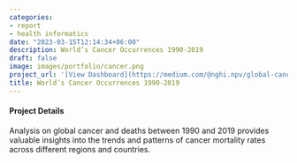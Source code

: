 ```yaml
---
categories:
- report
- health informatics
date: "2023-03-15T12:14:34+06:00"
description: World’s Cancer Occurrences 1990-2019
draft: false
image: images/portfolio/cancer.png
project_url: '[View Dashboard](https://medium.com/@nghi.npv/global-cancer-and-deaths-in-1990-2019-bebec3bfc79f)'
title: World’s Cancer Occurrences 1990-2019
---
```



#### Project Details

Analysis on global cancer and deaths between 1990 and 2019 provides valuable insights into the trends and patterns of cancer mortality rates across different regions and countries. 

